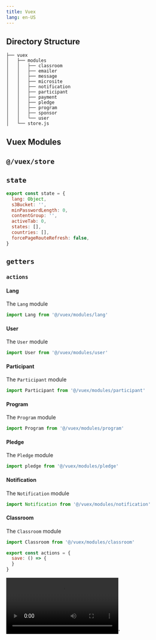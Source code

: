 ```yaml
---
title: Vuex
lang: en-US
---
```


## Directory Structure

<!-- textlint-disable terminology -->
```
├── vuex
│   ├── modules
│   │   ├── classroom
│   │   ├── emailer
│   │   ├── message
│   │   ├── microsite
│   │   ├── notification
│   │   ├── participant
│   │   ├── payment
│   │   ├── pledge
│   │   ├── program
│   │   ├── sponsor
│   │   └── user
│   └── store.js
```
<!-- textlint-enable -->

## Vuex Modules

## `@/vuex/store`

## `state`

```js
export const state = {
  lang: Object,
  s3Bucket: '',
  minPasswordLength: 0,
  contentGroup: '',
  activeTab: 0,
  states: [],
  countries: [],
  forcePageRouteRefresh: false,
}
```

## `getters`

### `actions`

#### Lang

The `Lang` module

```js
import Lang from '@/vuex/modules/lang'
```

#### User

The `User` module

```js
import User from '@/vuex/modules/user'
```

#### Participant

The `Participant` module

```js
import Participant from '@/vuex/modules/participant'
```

#### Program

The `Program` module

```js
import Program from '@/vuex/modules/program'
```

#### Pledge

The `Pledge` module

```js
import pledge from '@/vuex/modules/pledge'
```

#### Notification

The `Notification` module

```js
import Notification from '@/vuex/modules/notification'
```

#### Classroom

The `Classroom` module

```js
import Classroom from '@/vuex/modules/classroom'
```

```js
export const actions = {
  save: () => {
  }
}
```

![](https://cominex.net/assets/video/vuex_modules.mp4)'
